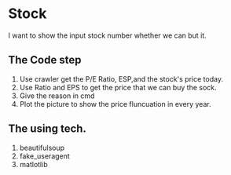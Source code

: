 # Stock 
I want to show the input stock number whether we can but it.

## The Code step
1. Use crawler get the P/E Ratio, ESP,and the stock's price today.
2. Use Ratio and EPS to get the price that we can buy the sock.
3. Give the reason in cmd
4. Plot the picture to show the price fluncuation in every year.

## The using tech. 
1. beautifulsoup
2. fake_useragent
3. matlotlib